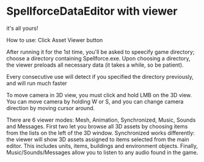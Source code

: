 # SpellforceDataEditor with viewer
it's all yours!

How to use: Click Asset Viewer button

After running it for the 1st time, you'll be asked to speecify game directory; choose a directory containing Spellforce.exe. Upon choosing a directory, the viewer preloads all necessary data (it takes a while, so be patient).

Every consecutive use will detect if you specified the directory previously, and will run much faster

To move camera in 3D view, you must click and hold LMB on the 3D view. You can move camera by holding W or S, and you can change camera direction by moving cursor around.

There are 6 viewer modes: Mesh, Animation, Synchronized, Music, Sounds and Messages. First two let you browse all 3D assets by choosing items from the lists on the left of the 3D window. Synchronized works differently: the viewer will show 3D assets assigned to items selected from the main editor. This includes units, items, buildings and environment objects. Finally, Music/Sounds/Messages allow you to listen to any audio found in the game.
